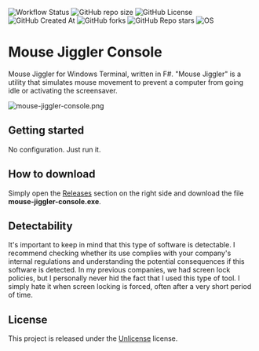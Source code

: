 
![Workflow Status](https://github.com/mg0x7BE/mouse-jiggler-console/actions/workflows/dotnet.yml/badge.svg)
![GitHub repo size](https://img.shields.io/github/repo-size/mg0x7BE/mouse-jiggler-console)
![GitHub License](https://img.shields.io/github/license/mg0x7BE/mouse-jiggler-console)
![GitHub Created At](https://img.shields.io/github/created-at/mg0x7BE/mouse-jiggler-console)
![GitHub forks](https://img.shields.io/github/forks/mg0x7BE/mouse-jiggler-console)
![GitHub Repo stars](https://img.shields.io/github/stars/mg0x7BE/mouse-jiggler-console)
![OS](https://img.shields.io/badge/os-Windows-blue)

# Mouse Jiggler Console

Mouse Jiggler for Windows Terminal, written in F#. "Mouse Jiggler" is a utility that simulates mouse movement to prevent a computer from going idle or activating the screensaver.

![mouse-jiggler-console.png](gfx/mouse-jiggler-console.png)

## Getting started

No configuration. Just run it.

## How to download

Simply open the [Releases](https://github.com/MaxGripe/mouse-jiggler-console/releases) section on the right side and download the file **mouse-jiggler-console.exe**.

## Detectability

It's important to keep in mind that this type of software is detectable. I recommend checking whether its use complies with your company's internal regulations and understanding the potential consequences if this software is detected. In my previous companies, we had screen lock policies, but I personally never hid the fact that I used this type of tool. I simply hate it when screen locking is forced, often after a very short period of time.

## License

This project is released under the [Unlicense](LICENSE) license.
